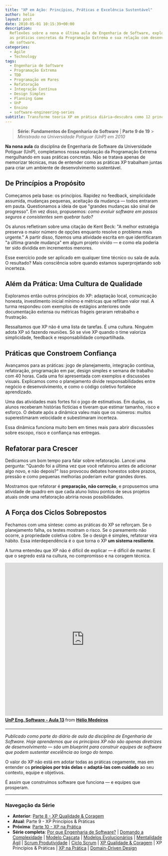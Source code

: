 ```yaml
---
title: "XP em Ação: Princípios, Práticas e Excelência Sustentável"
author: helio
layout: post
date: 2010-05-01 10:15:39+00:00
description:
  Reflexões sobre a nona e última aula de Engenharia de Software, explorando
  as práticas concretas da Programação Extrema e sua relação com desenvolvimento sustentável
  de software.
categories:
  - Agile
  - Technology
tags:
  - Engenharia de Software
  - Programação Extrema
  - TDD
  - Programação em Pares
  - Refatoração
  - Integração Contínua
  - Design Simples
  - Planning Game
  - UnP
  - Ensino
  - software-engineering-series
subtitle: Transforme teoria XP em prática diária—descubra como 12 princípios e práticas concretas transformam equipes de desenvolvimento de reativas para proativas, de frágeis para antifrágeis
---
```


> **Série: Fundamentos de Engenharia de Software** | **Parte 9 de 19** > _Ministrada na Universidade Potiguar (UnP) em 2010_

**Na nona aula** da disciplina de Engenharia de Software da Universidade Potiguar (UnP), completamos nossa exploração da Programação Extrema mergulhando em suas práticas concretas. Não se tratava apenas de memorizar técnicas, mas de entender como as práticas XP trabalham juntas para criar um ambiente de desenvolvimento sustentável.

## De Princípios a Propósito

Começamos pela base: os princípios. Rapidez no feedback, simplicidade assumida, mudanças pequenas, aceitação da mudança — todos entraram em pauta. Questionamos a ideia de que "grandes mudanças são sinal de progresso". Em vez disso, propusemos: _como evoluir software em passos seguros e consistentes sem quebrar tudo?_

Os alunos refletiram sobre uma citação de Kent Beck: "A melhor estratégia preserva o maior número de opções enquanto resolve o problema mais urgente." A partir disso, fizemos uma atividade escrita em que identificaram "a última grande mudança" em algum projeto vivido — e como ela poderia ter sido dividida em incrementos menores.

Esse exercício pode ser aplicado em qualquer time técnico ou sala de aula. O resultado? Mais consciência sobre quando estamos superprojetando sob incerteza.

## Além da Prática: Uma Cultura de Qualidade

Exploramos então outros princípios do XP: adaptação local, comunicação honesta, investimento inicial mínimo e métricas que reflitam valor real. A turma respondeu com exemplos de estágios anteriores onde documentação extensa ou métricas frágeis geraram retrabalho e frustração.

Ressaltamos que XP não é uma lista de tarefas. É uma cultura. Ninguém adota XP só fazendo reuniões. Só se vive XP quando o time valoriza simplicidade, feedback e responsabilidade compartilhada.

## Práticas que Constroem Confiança

Avançamos para as práticas: jogo de planejamento, integração contínua, refatoração, programação em par, design simples e semana de trabalho com 40 horas. Cada uma foi apresentada com exemplos e discussões visuais. Explicamos como o planejamento divide responsabilidades entre negócio e desenvolvimento, e como o código coletivo fortalece aprendizado.

Uma das atividades mais fortes foi o jogo de estimativas. Em duplas, os alunos receberam histórias fictícias e tiveram que estimar tamanho, risco e esforço. O debate após a dinâmica valeu mais que os números: muitos superestimaram velocidade e subestimaram incerteza.

Essa dinâmica funciona muito bem em times reais para abrir discussões sobre escopo, risco e confiança nas entregas.

## Refatorar para Crescer

Dedicamos um bom tempo para falar sobre refatoração. Lancei uma pergunta: "Quando foi a última vez que você refatorou antes de adicionar algo novo, e não depois?" Isso provocou debates honestos sobre prazos, pressão e como pequenas melhorias poderiam evitar grandes dores.

Mostramos que refatorar é **preparação, não correção**, e propusemos uma atividade de quadro em que cada aluno listou pontos de seus projetos atuais onde uma refatoração abriria novas possibilidades.

## A Força dos Ciclos Sobrepostos

Fechamos com uma síntese: como as práticas do XP se reforçam. Se o planejamento falha, os testes mostram o risco. Se o pareamento não ocorre, a propriedade coletiva cobre. Se o design é simples, refatorar vira hábito. Essa interdependência é o que torna o XP **um sistema resiliente**.

A turma entendeu que XP não é difícil de explicar — é difícil de manter. E que o segredo está na cultura, no compromisso e na coragem técnica.

<div style="margin-bottom: 20px;">
<iframe src="https://www.slideshare.net/slideshow/embed_code/key/yW6YbSqsVxDrw0?startSlide=1" width="597" height="486" frameborder="0" marginwidth="0" marginheight="0" scrolling="no" style="border:1px solid #CCC; border-width:1px; margin-bottom:5px;max-width: 100%;" allowfullscreen></iframe> <div style="margin-bottom:5px"><strong> <a href="https://pt.slideshare.net/slideshow/un-p-aula-13/3687352" title="UnP Eng. Software - Aula 13" target="_blank">UnP Eng. Software - Aula 13</a> </strong> from <strong> <a href="https://www.slideshare.net/heliomedeiros" target="_blank">Hélio Medeiros</a> </strong></div>
</div>

---

_Publicado como parte do diário de aula da disciplina de Engenharia de Software. Hoje aprendemos que os princípios XP não são apenas diretrizes de desenvolvimento — são um blueprint para construir equipes de software que podem sustentar excelência ao longo do tempo._

O valor do XP não está em adotar todas as práticas cegamente, mas em entender os **princípios por trás delas** e **adaptá-las com cuidado** ao seu contexto, equipe e objetivos.

É assim que construímos software que funciona — e equipes que prosperam.

---

### **Navegação da Série**

- **Anterior**: [Parte 8 - XP Qualidade & Coragem](../2010-04-19-xp-quality-courage/)
- **Atual**: Parte 9 - XP Princípios & Práticas
- **Próxima**: [Parte 10 - XP na Prática](../2010-05-08-applying-xp-strategies/)
- **Série completa**: [Por que Engenharia de Software?](../2010-02-24-software-engineering-purpose/) | [Domando a Complexidade](../2010-03-02-complexity-process/) | [Modelo Cascata](../2010-03-10-waterfall-model/) | [Modelos Evolucionários](../2010-03-18-evolutionary-models/) | [Mentalidade Ágil](../2010-03-26-agile-mindset/) | [Scrum Produtividade](../2010-04-03-scrum-productivity/) | [Ciclo Scrum](../2010-04-11-scrum-cycle/) | [XP Qualidade & Coragem](../2010-04-19-xp-quality-courage/) | XP Princípios & Práticas | [XP na Prática](../2010-05-08-applying-xp-strategies/) | [Domain-Driven Design](../2010-05-15-domain-driven-design/)
